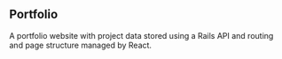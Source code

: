 ## Portfolio
A portfolio website with project data stored using a Rails API and routing and page structure managed by React. 
